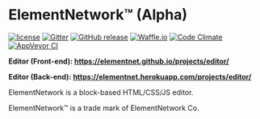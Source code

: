 # ElementNetwork™ (Alpha)
[![license](https://img.shields.io/github/license/elementnet/elementnet.github.io.svg)](https://elementnet.github.io/LICENSE.txt)
[![Gitter](https://img.shields.io/gitter/room/elementnet/chat.svg)](https://gitter.im/elementnet/chat)
[![GitHub release](https://img.shields.io/github/release/elementnet/elementnet.github.io.svg)](https://github.com/elementnet/elementnet.github.io/releases)
[![Waffle.io](https://img.shields.io/waffle/label/elementnet/elementnet.github.io/in%20progress.svg)](https://waffle.io/elementnet/elementnet.github.io)
[![Code Climate](https://img.shields.io/codeclimate/maintainability/elementnet/elementnet.github.io.svg)](https://codeclimate.com/github/elementnet/elementnet.github.io/issues?status%5B%5D=open&status%5B%5D=confirmed)
[![AppVeyor CI](https://ci.appveyor.com/api/projects/status/bt291yopiehptf1e?svg=true)](https://ci.appveyor.com/project/Code-Lyoko/elementnet-github-io)

**Editor (Front-end): <https://elementnet.github.io/projects/editor/>**

**Editor (Back-end): <https://elementnet.herokuapp.com/projects/editor/>**

ElementNetwork is a block-based HTML/CSS/JS editor.

ElementNetwork™ is a trade mark of ElementNetwork Co.

